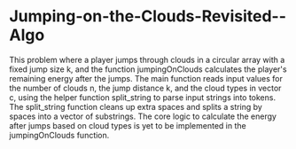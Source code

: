 # Jumping-on-the-Clouds-Revisited--Algo

This problem where a player jumps through clouds in a circular array with a fixed jump size k, and the function jumpingOnClouds calculates the player's remaining energy after the jumps. The main function reads input values for the number of clouds n, the jump distance k, and the cloud types in vector c, using the helper function split_string to parse input strings into tokens. The split_string function cleans up extra spaces and splits a string by spaces into a vector of substrings. The core logic to calculate the energy after jumps based on cloud types is yet to be implemented in the jumpingOnClouds function.
